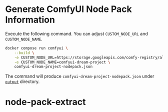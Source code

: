 # Generate ComfyUI Node Pack Information

Execute the following command. You can adjust `CUSTOM_NODE_URL` and `CUSTOM_NODE_NAME`.

```bash
docker compose run comfyui \
    --build \
    -e CUSTOM_NODE_URL=https://storage.googleapis.com/comfy-registry/altkeyproject/comfyui-dream-project/1.0.6/node.tar.gz \
    -e CUSTOM_NODE_NAME=comfyui-dream-project \
    comfyui-dream-project-nodepack.json
```

The command will produce `comfyui-dream-project-nodepack.json` under [`output`](./output/) directory.
# node-pack-extract
